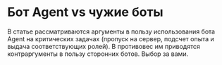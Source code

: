 ﻿---
tags:
  - Agent (Discord Bot)
authors:
  - fering
---
# Бот Agent vs чужие боты

В статье рассматриваются аргументы в пользу использования бота Agent на критических задачах (пропуск на сервер, подсчет опыта и выдача соответствующих ролей). В противовес им приводятся контраргументы в пользу сторонних ботов. Выбор за вами.

<!-- truncate -->
